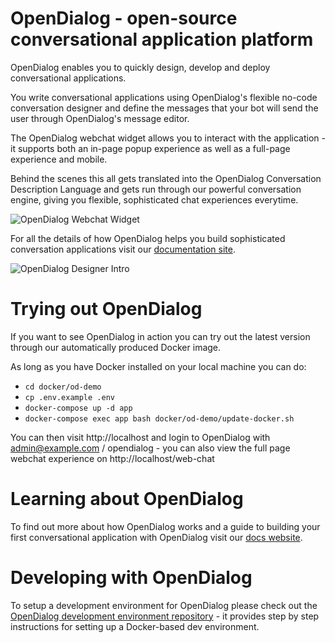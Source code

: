 

# OpenDialog - open-source conversational application platform

OpenDialog enables you to quickly design, develop and deploy conversational applications. 

You write conversational applications using OpenDialog's flexible no-code conversation designer and define the messages that your bot will send the user through OpenDialog's message editor.  

The OpenDialog webchat widget allows you to interact with the application - it supports both an in-page popup experience as well as a full-page experience and mobile. 

Behind the scenes this all gets translated into the OpenDialog Conversation Description Language and gets run through our powerful conversation engine, giving you flexible, sophisticated chat experiences everytime. 

<img src="https://www.opendialog.ai/wp-content/uploads/2021/04/webchat_images.png" alt="OpenDialog Webchat Widget">

For all the details of how OpenDialog helps you build sophisticated conversation applications visit our [documentation site](https://docs.opendialog.ai).

<img src="https://www.opendialog.ai/wp-content/uploads/2021/04/od_intro2-1.gif" alt="OpenDialog Designer Intro">


# Trying out OpenDialog

If you want to see OpenDialog in action you can try out the latest version through our automatically produced Docker image. 

As long as you have Docker installed on your local machine you can do:
- `cd docker/od-demo`
- `cp .env.example .env`
- `docker-compose up -d app`
- `docker-compose exec app bash docker/od-demo/update-docker.sh`

You can then visit http://localhost and login to OpenDialog with admin@example.com / opendialog - you can also view the full page webchat experience on http://localhost/web-chat

# Learning about OpenDialog

To find out more about how OpenDialog works and a guide to building your first conversational application with OpenDialog visit our [docs website](https://docs.opendialog.ai). 

# Developing with OpenDialog

To setup a development environment for OpenDialog please check out the [OpenDialog development environment repository](https://github.com/opendialogai/opendialog-dev-environment) - it provides step by step instructions for setting up a Docker-based dev environment.  

